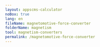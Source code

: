 ```yaml
---
layout: appscms-calculator
noBox: true
lang: en
fileName: magnetomotive-force-converter
folderName: magnetism
tool: magnetism-converters
permalink: /magnetomotive-force-converter
---
```



